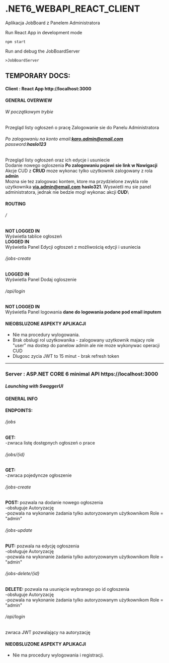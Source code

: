 # .NET6_WEBAPI_REACT_CLIENT
Aplikacja JobBoard z Panelem Administratora

Run React App in development mode
```
npm start
```

Run and debug the JobBoardServer
```
>JobBoardServer
```

## TEMPORARY DOCS:
#### Client : React App http://localhost:3000
#### GENERAL OVERWIEW
###### W początkowym trybie
Przegląd listy ogłoszeń o pracę
Zalogowanie sie do Panelu Administratora 
###### Po zalogowaniu na konto email:**karo.admin@email.com** password:**haslo123**
Przegląd listy ogłoszeń oraz ich edycje i usuniecie\
Dodanie nowego ogloszenia **Po zalogowaniu pojawi sie link w Nawigacji**\
Akcje CUD z **CRUD** moze wykonac tylko uzytkownik zalogowany z rola **admin**\
Mozna sie tez zalogowac kontem, ktore ma przydzielone zwykla role uzytkownika **via.admin@email.com** **haslo321**. Wyswietli mu sie panel administratora, jednak nie bedzie mogl wykonac akcji **CUD**\

#### ROUTING
###### /
**NOT LOGGED IN**  
Wyświetla tablice ogłoszeń  
**LOGGED IN**  
Wyświetla Panel Edycji ogłoszeń z możliwością edycji i usuniecia  

###### /jobs-create 
**LOGGED IN**  
Wyświetla Panel Dodaj ogloszenie   

###### /api/login
**NOT LOGGED IN**  
Wyświetla Panel logowania **dane do logowania podane pod email inputem**  
#### NIEOBSLUZONE ASPEKTY APLIKACJI
* Nie ma procedury wylogowania.  
* Brak obslugi rol uzytkowanika - zalogowany uzytkownik majacy role "user" ma dostep do panelow admin ale nie moze wykonywac operacji CUD
* Dlugosc zycia JWT to 15 minut - brak refresh token
------------------
### Server : ASP.NET CORE 6 minimal API https://localhost:3000
##### Launching with SwaggerUI
#### GENERAL INFO 
#### ENDPOINTS:
###### /jobs
  **GET:**  
    -zwraca listę dostępnych ogłoszeń o prace

###### /jobs/{id}

  **GET:**  
    -zwraca pojedyncze ogłoszenie

###### /jobs-create

  **POST:** 
      pozwala na dodanie nowego ogłoszenia  
    -obsługuje Autoryzację  
    -pozwala na wykonanie żadania tylko autoryzowanym użytkownikom Role = "admin"  
###### /jobs-update

  **PUT:** 
      pozwala na edycję ogłoszenia  
    -obsługuje Autoryzację  
    -pozwala na wykonanie żadania tylko autoryzowanym użytkownikom Role = "admin"  
###### /jobs-delete/{id}

  **DELETE:** 
       pozwala na usunięcie wybranego po id ogłoszenia  
    -obsługuje Autoryzację  
    -pozwala na wykonanie żadania tylko autoryzowanym użytkownikom Role = "admin"  
###### /api/login  
  zwraca JWT pozwalający na autoryzację
  
#### NIEOBSLUZONE ASPEKTY APLIKACJI
* Nie ma procedury wylogowania i registracji.  



